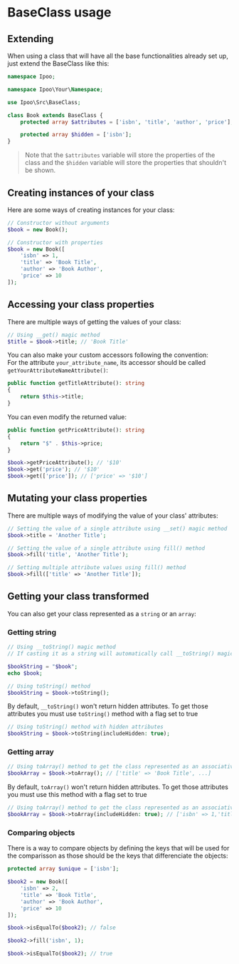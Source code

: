 # BaseClass usage

## Extending

When using a class that will have all the base functionalities already set up, just extend the BaseClass like this:

```php
namespace Ipoo;

namespace Ipoo\Your\Namespace;

use Ipoo\Src\BaseClass;

class Book extends BaseClass {
    protected array $attributes = ['isbn', 'title', 'author', 'price'];

    protected array $hidden = ['isbn'];
}
```

> Note that the `$attributes` variable will store the properties of the class and the `$hidden` variable will store the properties that shouldn't be shown.

## Creating instances of your class

Here are some ways of creating instances for your class:

```php
// Constructor without arguments
$book = new Book();

// Constructor with properties
$book = new Book([
    'isbn' => 1,
    'title' => 'Book Title',
    'author' => 'Book Author',
    'price' => 10
]);
```

## Accessing your class properties

There are multiple ways of getting the values of your class:

```php
// Using __get() magic method
$title = $book->title; // 'Book Title'
```

You can also make your custom accessors following the convention:</br>
For the attribute `your_attribute_name`, its accessor should be called `getYourAttributeNameAttribute()`:

```php
public function getTitleAttribute(): string
{
    return $this->title;
}
```

You can even modify the returned value:

```php
public function getPriceAttribute(): string
{
    return "$" . $this->price;
}

$book->getPriceAttribute(); // '$10'
$book->get('price'); // '$10'
$book->get(['price']); // ['price' => '$10']
```

## Mutating your class properties

There are multiple ways of modifying the value of your class' attributes:

```php
// Setting the value of a single attribute using __set() magic method
$book->title = 'Another Title';

// Setting the value of a single attribute using fill() method
$book->fill('title', 'Another Title');

// Setting multiple attribute values using fill() method
$book->fill(['title' => 'Another Title']);
```

## Getting your class transformed

You can also get your class represented as a `string` or an `array`:

### Getting string

```php
// Using __toString() magic method
// If casting it as a string will automatically call __toString() magic method

$bookString = "$book";
echo $book;

// Using toString() method
$bookString = $book->toString();
```

By default, `__toString()` won't return hidden attributes. To get those attributes you must use `toString()` method with a flag set to true

```php
// Using toString() method with hidden attributes
$bookString = $book->toString(includeHidden: true);
```

### Getting array

```php
// Using toArray() method to get the class represented as an associative array
$bookArray = $book->toArray(); // ['title' => 'Book Title', ...]
```

By default, `toArray()` won't return hidden attributes. To get those attributes you must use this method with a flag set to true

```php
// Using toArray() method to get the class represented as an associative array with its hidden attributes
$bookArray = $book->toArray(includeHidden: true); // ['isbn' => 1,'title' => 'Book Title', ...]
```

### Comparing objects

There is a way to compare objects by defining the keys that will be used for the comparisson as those should be the keys that differenciate the objects:

```php
protected array $unique = ['isbn'];

$book2 = new Book([
    'isbn' => 2,
    'title' => 'Book Title',
    'author' => 'Book Author',
    'price' => 10
]);

$book->isEqualTo($book2); // false

$book2->fill('isbn', 1);

$book->isEqualTo($book2); // true
```
